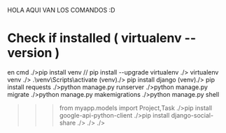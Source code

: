 HOLA AQUI VAN LOS COMANDOS :D
# Check if installed ( virtualenv --version )

en cmd
./>pip install venv   // pip install --upgrade virtualenv
./> virtualenv venv
./> .\venv\Scripts\activate
(venv)./> pip install django
(venv)./> pip install requests
./>python manage.py runserver
./>python manage.py migrate 
./>python manage.py makemigrations
./>python manage.py shell
>>> from myapp.models import Project,Task
./>pip install google-api-python-client
./>pip install django-social-share
./>
./>
./>